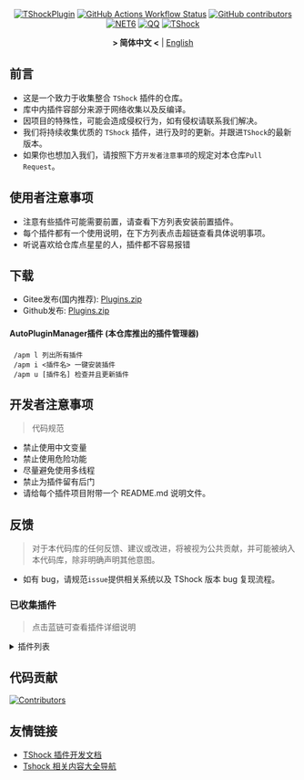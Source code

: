 <div align = "center">

[![TShockPlugin](https://socialify.git.ci/UnrealMultiple/TShockPlugin/image?description=1&descriptionEditable=A%20TShock%20Chinese%20Plugin%20Collection%20Repository&forks=1&issues=1&language=1&logo=https%3A%2F%2Fgithub.com%2FUnrealMultiple%2FTShockPlugin%2Fblob%2Fmaster%2Ficon.png%3Fraw%3Dtrue&name=1&pattern=Circuit%20Board&pulls=1&stargazers=1&theme=Auto)](https://github.com/UnrealMultiple/TShockPlugin)
[![GitHub Actions Workflow Status](https://img.shields.io/github/actions/workflow/status/UnrealMultiple/TShockPlugin/.github%2Fworkflows%2Fbuild.yml)](https://github.com/UnrealMultiple/TShockPlugin/actions)
[![GitHub contributors](https://img.shields.io/github/contributors/UnrealMultiple/TShockPlugin?style=flat)](https://github.com/UnrealMultiple/TShockPlugin/graphs/contributors)
[![NET6](https://img.shields.io/badge/Core-%20.NET_6-blue)](https://dotnet.microsoft.com/zh-cn/)
[![QQ](https://img.shields.io/badge/QQ-EB1923?logo=tencent-qq&logoColor=white)](https://qm.qq.com/cgi-bin/qm/qr?k=54tOesIU5g13yVBNFIuMBQ6AzjgE6f0m&jump_from=webapi&authKey=6jzafzJEqQGzq7b2mAHBw+Ws5uOdl83iIu7CvFmrfm/Xxbo2kNHKSNXJvDGYxhSW)
[![TShock](https://img.shields.io/badge/TShock5.2.0-2B579A.svg?&logo=TShock&logoColor=white)](https://github.com/Pryaxis/TShock)

**&gt; 简体中文 &lt;** | [English](README_en.md)

</div>

## 前言
- 这是一个致力于收集整合 `TShock` 插件的仓库。
- 库中内插件容部分来源于网络收集以及反编译。
- 因项目的特殊性，可能会造成侵权行为，如有侵权请联系我们解决。
- 我们将持续收集优质的 `TShock` 插件，进行及时的更新。并跟进`TShock`的最新版本。
- 如果你也想加入我们，请按照下方`开发者注意事项`的规定对本仓库`Pull Request`。


## 使用者注意事项

- 注意有些插件可能需要前置，请查看下方列表安装前置插件。
- 每个插件都有一个使用说明，在下方列表点击超链查看具体说明事项。
- 听说喜欢给仓库点星星的人，插件都不容易报错

## 下载

- Gitee发布(国内推荐): [Plugins.zip](https://gitee.com/kksjsj/TShockPlugin/releases/download/V1.0.0.0/Plugins.zip)
- Github发布: [Plugins.zip](https://github.com/UnrealMultiple/TShockPlugin/releases/download/V1.0.0.0/Plugins.zip)

#### AutoPluginManager插件 (本仓库推出的插件管理器)  
     /apm l 列出所有插件  
     /apm i <插件名> 一键安装插件  
     /apm u [插件名] 检查并且更新插件  

## 开发者注意事项

> 代码规范

- 禁止使用中文变量
- 禁止使用危险功能
- 尽量避免使用多线程
- 禁止为插件留有后门
- 请给每个插件项目附带一个 README.md 说明文件。

## 反馈

> 对于本代码库的任何反馈、建议或改进，将被视为公共贡献，并可能被纳入本代码库，除非明确声明其他意图。

- 如有 bug，请规范`issue`提供相关系统以及 TShock 版本 bug 复现流程。

### 已收集插件

> 点击蓝链可查看插件详细说明

<Details>
<Summary>插件列表</Summary>

|                                               名称                                               |          插件说明           |                                                                        前置                                                                        |
|:----------------------------------------------------------------------------------------------:|:-----------------------:|:------------------------------------------------------------------------------------------------------------------------------------------------:|
|                      [AutoPluginManager](src/AutoPluginManager/README.md)                      |        一键自动更新插件         |                                                                        无                                                                         |
|                           [ChattyBridge](src/ChattyBridge/README.md)                           |         用于跨服聊天          |                                                                        无                                                                         |
|                           [EconomicsAPI](src/EconomicsAPI/README.md)                           |         经济插件前置          |                                                                        无                                                                         |
|                          [Economics.RPG](src/Economics.RPG/README.md)                          |           RPG           |                                                      [EconomicsAPI](src/EconomicsAPI/README.md)                                                      |
|                   [Economics.WeaponPlus](src/Economics.WeaponPlus/README.md)                   |          强化武器           |                                                      [EconomicsAPI](src/EconomicsAPI/README.md)                                                      |
|                         [Economics.Deal](src/Economics.RPG/README.md)                          |          交易插件           |                                                      [EconomicsAPI](src/EconomicsAPI/README.md)                                                      |
|                         [Economics.Shop](src/Economics.Shop/README.md)                         |          商店插件           | [EconomicsAPI](src/EconomicsAPI/README.md)<br>[Economics.RPG](src/https://github.com/UnrealMultiple/TShockPlugin/blob/master/Economics.RPG/README.md) |
|                        [Economics.Skill](src/Economics.Skill/README.md)                        |          技能插件           | [EconomicsAPI](src/EconomicsAPI/README.md)<br>[Economics.RPG](src/https://github.com/UnrealMultiple/TShockPlugin/blob/master/Economics.RPG/README.md) |
|                       [Economics.Regain](src/Economics.Regain/README.md)                       |          物品回收           |                                                      [EconomicsAPI](src/EconomicsAPI/README.md)                                                      |
|                   [Economics.Projectile](src/Economics.Projectile/README.md)                   |          自定义弹幕          |                                [EconomicsAPI](src/EconomicsAPI/README.md)<br>[Economics.RPG](src/Economics.RPG/README.md)                                |
|                          [Economics.NPC](src/Economics.NPC/README.md)                          |         自定义怪物奖励         |                                                      [EconomicsAPI](src/EconomicsAPI/README.md)                                                      |
|                         [Economics.Task](src/Economics.Task/README.md)                         |          任务插件           | [EconomicsAPI](src/EconomicsAPI/README.md)<br>[Economics.RPG](src/https://github.com/UnrealMultiple/TShockPlugin/blob/master/Economics.RPG/README.md) |
|                            [CreateSpawn](src/CreateSpawn/README.md)                            |         出生点建筑生成         |                                                                        无                                                                         |
|                          [AutoBroadcast](src/AutoBroadcast/README.md)                          |          自动广播           |                                                                        无                                                                         |
|                               [AutoTeam](src/AutoTeam/README.md)                               |          自动队伍           |                                                                        无                                                                         |
|                          [BridgeBuilder](src/BridgeBuilder/README.md)                          |          快速铺桥           |                                                                        无                                                                         |
|                      [OnlineGiftPackage](src/OnlineGiftPackage/README.md)                      |          在线礼包           |                                                                        无                                                                         |
|                           [LifemaxExtra](src/LifemaxExtra/README.md)                           |        吃更多生命果/水晶        |                                                                        无                                                                         |
|                        [DisableMonsLoot](src/DisableMonsLoot/README.md)                        |          禁怪物掉落          |                                                                        无                                                                         |
|                              [PermaBuff](src/PermaBuff/README.md)                              |         永久 Buff         |                                                                        无                                                                         |
|                           [ShortCommand](src/ShortCommand/README.md)                           |          简短指令           |                                                                        无                                                                         |
|                            [ProgressBag](src/ProgressBag/README.md)                            |          进度礼包           |                                                                        无                                                                         |
|                            [CriticalHit](src/CriticalHit/README.md)                            |          击打提示           |                                                                        无                                                                         |
|                                   [Back](src/Back/README.md)                                   |          死亡回溯           |                                                                        无                                                                         |
|                                 [BanNpc](src/BanNpc/README.md)                                 |         阻止怪物生成          |                                                                        无                                                                         |
|                               [MapTeleport](src/MapTp/README.md)                               |         双击大地图传送         |                                                                        无                                                                         |
|                            [RandReSpawn](src/RandRespawn/README.md)                            |          随机出生点          |                                                                        无                                                                         |
|                                  [CGive](src/CGive/README.md)                                  |          离线命令           |                                                                        无                                                                         |
|                            [RainbowChat](src/RainbowChat/README.md)                            |        每次说话颜色不一样        |                                                                        无                                                                         |
|                        [NormalDropsBags](src/NormalDropsBags/README.md)                        |         普通难度宝藏袋         |                                                                        无                                                                         |
|              [DisableSurfaceProjectiles](src/DisableSurfaceProjectiles/README.md)              |          禁地表弹幕          |                                                                        无                                                                         |
|                         [RecipesBrowser](src/RecipesBrowser/README.md)                         |           合成表           |                                                                        无                                                                         |
|                          [DisableGodMod](src/DisableGodMod/README.md)                          |         阻止玩家无敌          |                                                                        无                                                                         |
|                           [TownNPCHomes](src/TownNPCHomes/README.md)                           |        NPC 快速回家         |                                                                        无                                                                         |
|                             [RegionView](src/RegionView/README.md)                             |         显示区域边界          |                                                                        无                                                                         |
|                                [Noagent](src/Noagent/README.md)                                |       禁止代理 ip 进入        |                                                                        无                                                                         |
|                         [SwitchCommands](src/SwitchCommands/README.md)                         |         区域执行指令          |                                                                        无                                                                         |
|                            [GolfRewards](src/GolfRewards/README.md)                            |          高尔夫奖励          |                                                                        无                                                                         |
|                               [DataSync](src/DataSync/README.md)                               |          进度同步           |                                                                        无                                                                         |
|                       [ProgressRestrict](src/ProgressRestrict/README.md)                       |          超进度检测          |                                                          [DataSync](src/DataSync/README.md)                                                          |
|                            [PacketsStop](src/PacketsStop/README.md)                            |          数据包拦截          |                                                                        无                                                                         |
|                              [DeathDrop](src/DeathDrop/README.md)                              |     怪物死亡随机和自定义掉落物品      |                                                                        无                                                                         |
|                           [DTEntryBlock](src/DTEntryBlock/README.md)                           |        阻止进入地牢或神庙        |                                                                        无                                                                         |
|                          [PerPlayerLoot](src/PerPlayerLoot/README.md)                          |        玩家战利品单独箱子        |                                                                        无                                                                         |
|                                  [PvPer](src/PvPer/README.md)                                  |          决斗系统           |                                                                        无                                                                         |
|                         [DumpTerrariaID](src/DumpTerrariaID/README.md)                         |          输出 ID          |                                                                        无                                                                         |
|                        [DamageStatistic](src/DamageStatistic/README.md)                        |          伤害统计           |                                                                        无                                                                         |
|                       [AdditionalPylons](src/AdditionalPylons/README.md)                       |         放置更多晶塔          |                                                                        无                                                                         |
|                                [History](src/History/README.md)                                |         历史图格记录          |                                                                        无                                                                         |
|                          [Invincibility](src/Invincibility/README.md)                          |          限时无敌           |                                                                        无                                                                         |
|                                 [Ezperm](src/Ezperm/README.md)                                 |          批量改权限          |                                                                        无                                                                         |
|                              [AutoClear](src/Autoclear/README.md)                              |         智能自动扫地          |                                                                        无                                                                         |
|                         [EssentialsPlus](src/EssentialsPlus/README.md)                         |         更多管理指令          |                                                                        无                                                                         |
|                             [ShowArmors](src/ShowArmors/README.md)                             |          展示装备栏          |                                                                        无                                                                         |
|                              [VeinMiner](src/VeinMiner/README.md)                              |          连锁挖矿           |                                                                        无                                                                         |
|                     [PersonalPermission](src/PersonalPermission/README.md)                     |        为玩家单独设置权限        |                                                                        无                                                                         |
|                          [ItemPreserver](src/ItemPreserver/README.md)                          |         指定物品不消耗         |                                                                        无                                                                         |
|                     [SimultaneousUseFix](src/SimultaneousUseFix/README.md)                     |     解决卡双锤卡星旋机枪之类的问题     |                                      [Chireiden.TShock.Omni](src/https://github.com/sgkoishi/yaaiomni/releases)                                      |
|                             [Challenger](src/Challenger/README.md)                             |          挑战者模式          |                                                                        无                                                                         |
|                           [MiniGamesAPI](src/MiniGamesAPI/README.md)                           |        豆沙小游戏 API        |                                                                        无                                                                         |
|                            [BuildMaster](src/BuildMaster/README.md)                            |      豆沙小游戏·建筑大师模式       |                                                      [MiniGamesAPI](src/MiniGamesAPI/README.md)                                                      |
|                          [JourneyUnlock](src/JourneyUnlock/README.md)                          |         解锁旅途物品          |                                                                        无                                                                         |
|                            [ListPlugins](src/ListPlugins/README.md)                            |          查已装插件          |                                                                        无                                                                         |
|                                [BagPing](src/BagPing/README.md)                                |        地图上标记宝藏袋         |                                                                        无                                                                         |
|                            [ServerTools](src/ServerTools/README.md)                            |         服务器管理工具         |                                                                        无                                                                         |
|                               [Platform](src/Platform/README.md)                               |         判断玩家设备          |                                                                        无                                                                         |
|                                 [CaiLib](src/CaiLib/README.md)                                 |        Cai 的前置库         |                                                                        无                                                                         |
|                            [GenerateMap](src/GenerateMap/README.md)                            |         生成地图图片          |                                                            [CaiLib](src/CaiLib/README.md)                                                            |
|                          [RestInventory](src/RestInventory/README.md)                          |     提供 REST 查询背包接口      |                                                                        无                                                                         |
|                     [WikiLangPackLoader](src/WikiLangPackLoader/README.md)                     |     为服务器加载 Wiki 语言包     |                                                                        无                                                                         |
|                               [HelpPlus](src/HelpPlus/README.md)                               |      修复和增强 Help 命令      |                                                                        无                                                                         |
|                                 [CaiBot](src/CaiBot/README.md)                                 |       CaiBot 适配插件       |                                                                       自带前置                                                                       |
|                            [HouseRegion](src/HouseRegion/README.md)                            |          圈地插件           |                                                                        无                                                                         |
|                             [SignInSign](src/SignInSign/README.md)                             |         告示牌登录插件         |                                                                        无                                                                         |
|                     [WeaponPlusCostCoin](src/WeaponPlusCostCoin/README.md)                     |         武器强化钱币版         |                                                                        无                                                                         |
|                                [Respawn](src/Respawn/README.md)                                |          原地复活           |                                                                        无                                                                         |
|                            [EndureBoost](src/EndureBoost/README.md)                            |     物品一定数量后长时间buff      |                                                                        无                                                                         |
|                    [AnnouncementBoxPlus](src/AnnouncementBoxPlus/README.md)                    |         广播盒功能强化         |                                                                        无                                                                         |
|                             [ConsoleSql](src/ConsoleSql/README.md)                             |     允许你在控制台执行SQL语句      |                                                                        无                                                                         |
|                       [ProgressControl](src/ProgressControls/README.md)                        |      计划书（自动化控制服务器）      |                                                                        无                                                                         |
|                               [RealTime](src/RealTime/README.md)                               |      使服务器内时间同步现实时间      |                                                                        无                                                                         |
|                              [GoodNight](src/GoodNight/README.md)                              |           宵禁            |                                                                        无                                                                         |
|                            [Musicplayer](src/MusicPlayer/README.md)                            |         简易音乐播放器         |                                                                        无                                                                         |
|                            [TimerKeeper](src/TimerKeeper/README.md)                            |         保存计时器状态         |                                                                        无                                                                         |
|                              [Chameleon](src/Chameleon/README.md)                              |          进服前登录          |                                                                        无                                                                         |
|                               [SpclPerm](src/SpclPerm/README.md)                               |          服主特权           |                                                                        无                                                                         |
|                           [MonsterRegen](src/MonsterRegen/README.md)                           |         怪物进度回血          |                                                                        无                                                                         |
|                         [HardPlayerDrop](src/HardPlayerDrop/README.md)                         |        硬核死亡掉生命水晶        |                                                                        无                                                                         |
|                             [ReFishTask](src/ReFishTask/README.md)                             |        自动刷新渔夫任务         |                                                                        无                                                                         |
|                              [Sandstorm](src/Sandstorm/README.md)                              |          切换沙尘暴          |                                                                        无                                                                         |
|                        [RandomBroadcast](src/RandomBroadcast/README.md)                        |          随机广播           |                                                                        无                                                                         |
|                                 [BedSet](src/BedSet/README.md)                                 |        设置并记录重生点         |                                                                        无                                                                         |
|                           [ConvertWorld](src/ConvertWorld/README.md)                           |       击败怪物转换世界物品        |                                                                        无                                                                         |
|                         [AutoStoreItems](src/AutoStoreItems/README.md)                         |          自动储存           |                                                                        无                                                                         |
|                       [ZHIPlayerManager](src/ZHIPlayerManager/README.md)                       |       zhi的玩家管理插件        |                                                                        无                                                                         |
|                             [SpawnInfra](src/SpawnInfra/README.md)                             |         生成基础建设          |                                                                        无                                                                         |
|                               [CNPCShop](src/CNPCShop/README.md)                               |        自定义NPC商店         |                                                                        无                                                                         |
|                        [SessionSentinel](src/SessionSentinel/README.md)                        |     处理长时间不发送数据包的玩家      |                                                                        无                                                                         |
|                        [TeleportRequest](src/TeleportRequest/README.md)                        |          传送请求           |                                                                        无                                                                         |
|                         [CaiRewardChest](src/CaiRewardChest/README.md)                         | 将自然生成的箱子变为所有人都可以领一次的奖励箱 |                                                                        无                                                                         |
|                  [CaiCustomEmojiCommand](src/CaiCustomEmojiCommand/README.md)                  |         自定义表情命令         |                                                                        无                                                                         |
|                        [BetterWhitelist](src/BetterWhitelist/README.md)                        |          白名单插件          |                                                                        无                                                                         |
|                              [AutoReset](src/AutoReset/README.md)                              |         完全自动重置          |                                                                        无                                                                         |
|                           [SmartRegions](src/SmartRegions/README.md)                           |          智能区域           |                                                                        无                                                                         |
|                    [ProxyProtocolSocket](src/ProxyProtocolSocket/README.md)                    |  接受 proxy protocol 协议   |                                                                        无                                                                         |
|                        [UnseenInventory](src/UnseenInventory/README.md)                        |    允许服务器端生成“无法获取”的物品    |                                                                        无                                                                         |
|                           [ChestRestore](src/ChestRestore/README.md)                           |         资源服无限物品         |                                                                        无                                                                         |
|                      [Chireiden.TShock.Omni](src/Submodules/Yaaiomni/README.md)                       | 恋恋工具箱核心,用于修复各种TShock问题  |                                                                        无                                                                         |
|             [Chireiden.TShock.Omni.Misc](src/Submodules/Yaaiomni/README.md)              |         恋恋工具箱扩展         |                                                                        Chireiden.TShock.Omni                                                                         |
|                             [FishShop](src/ChestRestore/README.md)                             |           鱼店            |                                                                        无                                                                         |
|                 [PlayerManager](src/Submodules/TShockPlayerManager/README.md)                  |      Hufang的玩家管理器       |                                                                        无                                                                         |
|                           [WorldModify](src/Submodules/TShockWorldModify/README.md)                            |   世界编辑器,可以修改大部分的世界参数    |                                                                        无                                                                         |

</Details>

## 代码贡献

[![Contributors](https://stats.deeptrain.net/contributor/UnrealMultiple/TShockPlugin)](https://github.com/UnrealMultiple/TShockPlugin/graphs/contributors)

## 友情链接

- [TShock 插件开发文档](https://github.com/ACaiCat/TShockPluginDocument)
- [Tshock 相关内容大全导航](https://github.com/UnrealMultiple/Tshock-nav)
